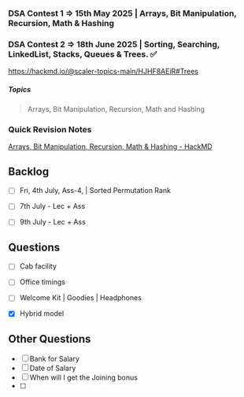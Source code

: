 ### DSA Contest 1 => 15th May 2025 | Arrays, Bit Manipulation, Recursion, Math & Hashing
### DSA Contest 2 => 18th June 2025 | Sorting, Searching, LinkedList, Stacks, Queues & Trees. ✅
https://hackmd.io/@scaler-topics-main/HJHF8AEiR#Trees
##### Topics
> Arrays, Bit Manipulation, Recursion, Math and Hashing
### Quick Revision Notes
[Arrays, Bit Manipulation, Recursion, Math & Hashing - HackMD](https://hackmd.io/Kh_c6edrTdWHVL7kTLS0CQ?view)


## Backlog
- [ ] Fri, 4th July, Ass-4, | Sorted Permutation Rank
- [ ] 7th July - Lec + Ass
- [ ] 9th July - Lec + Ass



## Questions
- [ ] Cab facility
- [ ] Office timings
- [ ] Welcome Kit | Goodies | Headphones
- [x] Hybrid model


## Other Questions
- [ ] Bank for Salary
- [ ] Date of Salary
- [ ] When will I get the Joining bonus
- [ ] 